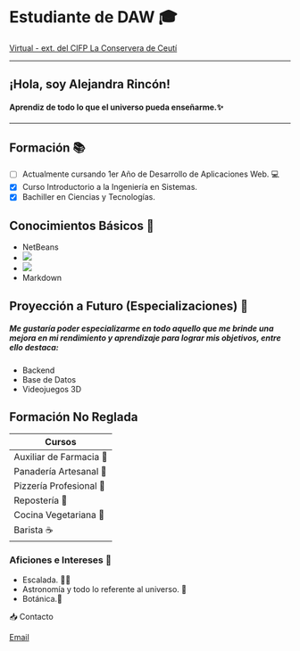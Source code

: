 # Estudiante de DAW 🎓
[Virtual - ext. del CIFP La Conservera de Ceutí](https://llegarasalto.com/guiafp/ciclos/IFC-323.html)

---

## ¡Hola, soy Alejandra Rincón! 
#### Aprendiz de todo lo que el universo pueda enseñarme.✨ 

---

## Formación 📚

- [ ] Actualmente cursando 1er Año de Desarrollo de Aplicaciones Web. 💻
- [x] Curso Introductorio a la Ingeniería en Sistemas.
- [x] Bachiller en Ciencias y Tecnologías.

## Conocimientos Básicos 📓 

- NetBeans
- ![](https://camo.githubusercontent.com/3b0acf8c281dd7cf74cf4b9d601c2b6f8b91775cc4bd3a9c68c3eeffc3a73558/68747470733a2f2f696d672e736869656c64732e696f2f62616467652f5653436f64652d3030373844343f7374796c653d666f722d7468652d6261646765266c6f676f3d76697375616c25323073747564696f253230636f6465266c6f676f436f6c6f723d7768697465)
- ![](https://camo.githubusercontent.com/38ce4d8be94d27406f2989b56efec7cdc5e2c2d6509600746fede440245c5afa/68747470733a2f2f696d672e736869656c64732e696f2f62616467652f6d7973716c2d3434373941312e7376673f7374796c653d666f722d7468652d6261646765266c6f676f3d6d7973716c266c6f676f436f6c6f723d7768697465)
- Markdown 

## Proyección a Futuro (Especializaciones) 🔖

##### Me gustaría poder especializarme en todo aquello que me brinde una mejora en mi rendimiento y aprendizaje para lograr  mis objetivos, entre ello destaca:

- Backend
- Base de Datos
- Videojuegos 3D

## Formación No Reglada
|  Cursos |
| --- |
| Auxiliar de Farmacia 💊 |
| Panadería Artesanal 🍞 |
| Pizzería Profesional 🍕 | 
| Repostería 🍰 |
| Cocina Vegetariana 🍚 |
| Barista ☕ |


### Aficiones e Intereses 🎨

* Escalada. 🧗‍♀️
* Astronomía y todo lo referente al universo. 🚀
* Botánica.🍂

📥 Contacto

[Email](mailto:9742506@alu.murciaeduca.es)

<!---
Alejandra-AluMurcia/Alejandra-AluMurcia is a ✨ special ✨ repository because its `README.md` (this file) appears on your GitHub profile.
You can click the Preview link to take a look at your changes.
--->
